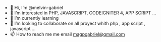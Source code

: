 - 👋 Hi, I’m @melvin-gabriel
- 👀 I’m interested in PHP, JAVASCRIPT, CODEIGNITER 4, APP SCRIPT ...
- 🌱 I’m currently learning 
- 💞️ I’m looking to collaborate on all proyect whith php , app script , javascript ...
- 📫 How to reach me me email magpgabriel@gmail.com

<!---
melvin-gabriel/melvin-gabriel is a ✨ special ✨ repository because its `README.md` (this file) appears on your GitHub profile.
You can click the Preview link to take a look at your changes.
--->

